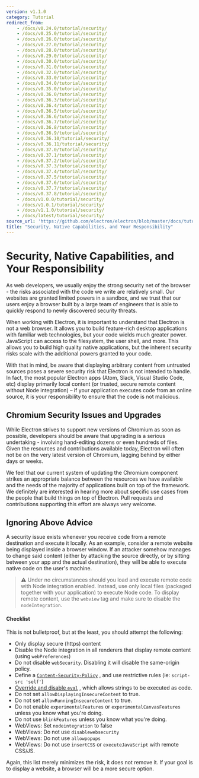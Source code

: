 ```yaml
---
version: v1.1.0
category: Tutorial
redirect_from:
    - /docs/v0.24.0/tutorial/security/
    - /docs/v0.25.0/tutorial/security/
    - /docs/v0.26.0/tutorial/security/
    - /docs/v0.27.0/tutorial/security/
    - /docs/v0.28.0/tutorial/security/
    - /docs/v0.29.0/tutorial/security/
    - /docs/v0.30.0/tutorial/security/
    - /docs/v0.31.0/tutorial/security/
    - /docs/v0.32.0/tutorial/security/
    - /docs/v0.33.0/tutorial/security/
    - /docs/v0.34.0/tutorial/security/
    - /docs/v0.35.0/tutorial/security/
    - /docs/v0.36.0/tutorial/security/
    - /docs/v0.36.3/tutorial/security/
    - /docs/v0.36.4/tutorial/security/
    - /docs/v0.36.5/tutorial/security/
    - /docs/v0.36.6/tutorial/security/
    - /docs/v0.36.7/tutorial/security/
    - /docs/v0.36.8/tutorial/security/
    - /docs/v0.36.9/tutorial/security/
    - /docs/v0.36.10/tutorial/security/
    - /docs/v0.36.11/tutorial/security/
    - /docs/v0.37.0/tutorial/security/
    - /docs/v0.37.1/tutorial/security/
    - /docs/v0.37.2/tutorial/security/
    - /docs/v0.37.3/tutorial/security/
    - /docs/v0.37.4/tutorial/security/
    - /docs/v0.37.5/tutorial/security/
    - /docs/v0.37.6/tutorial/security/
    - /docs/v0.37.7/tutorial/security/
    - /docs/v0.37.8/tutorial/security/
    - /docs/v1.0.0/tutorial/security/
    - /docs/v1.0.1/tutorial/security/
    - /docs/v1.1.0/tutorial/security/
    - /docs/latest/tutorial/security/
source_url: 'https://github.com/electron/electron/blob/master/docs/tutorial/security.md'
title: "Security, Native Capabilities, and Your Responsibility"
---
```


# Security, Native Capabilities, and Your Responsibility

As web developers, we usually enjoy the strong security net of the browser - the
risks associated with the code we write are relatively small.  Our websites are
granted limited powers in a sandbox, and we trust that our users enjoy a browser
built by a large team of engineers that is able to quickly respond to newly
discovered security threats.

When working with Electron, it is important to understand that Electron is not
a web browser. It allows you to build feature-rich desktop applications with
familiar web technologies, but your code wields much greater power. JavaScript
can access to the filesystem, the user shell, and more. This allows you to build
high quality native applications, but the inherent security risks scale with the
additional powers granted to your code.

With that in mind, be aware that displaying arbitrary content from untrusted
sources poses a severe security risk that Electron is not intended to handle.
In fact, the most popular Electron apps (Atom, Slack, Visual Studio Code, etc)
display primarily local content (or trusted, secure remote content without Node
integration) – if your application executes code from an online source, it is
your responsibility to ensure that the code is not malicious.

## Chromium Security Issues and Upgrades

While Electron strives to support new versions of Chromium as soon as possible,
developers should be aware that upgrading is a serious undertaking - involving
hand-editing dozens or even hundreds of files. Given the resources and
contributions available today, Electron will often not be on the very latest
version of Chromium, lagging behind by either days or weeks.

We feel that our current system of updating the Chromium component strikes an
appropriate balance between the resources we have available and the needs of the
majority of applications built on top of the framework. We definitely are
interested in hearing more about specific use cases from the people that build
things on top of Electron. Pull requests and contributions supporting this
effort are always very welcome.

## Ignoring Above Advice
A security issue exists whenever you receive code from a remote destination and
execute it locally. As an example, consider a remote website being displayed
inside a browser window. If an attacker somehow manages to change said content
(either by attacking the source directly, or by sitting between your app and
the actual destination), they will be able to execute native code on the user's
machine.

> :warning: Under no circumstances should you load and execute remote code with
Node integration enabled. Instead, use only local files (packaged together with
your application) to execute Node code. To display remote content, use the
`webview` tag and make sure to disable the `nodeIntegration`.

#### Checklist
This is not bulletproof, but at the least, you should attempt the following:

* Only display secure (https) content
* Disable the Node integration in all renderers that display remote content
  (using `webPreferences`)
* Do not disable `webSecurity`. Disabling it will disable the same-origin policy.
* Define a [`Content-Security-Policy`](http://www.html5rocks.com/en/tutorials/security/content-security-policy/)
, and use restrictive rules (ie: `script-src 'self'`)
* [Override and disable `eval`](https://github.com/nylas/N1/blob/0abc5d5defcdb057120d726b271933425b75b415/static/index.js#L6)
, which allows strings to be executed as code.
* Do not set `allowDisplayingInsecureContent` to true.
* Do not set `allowRunningInsecureContent` to true.
* Do not enable `experimentalFeatures` or `experimentalCanvasFeatures` unless
  you know what you're doing.
* Do not use `blinkFeatures` unless you know what you're doing.
* WebViews: Set `nodeintegration` to false
* WebViews: Do not use `disablewebsecurity`
* WebViews: Do not use `allowpopups`
* WebViews: Do not use `insertCSS` or `executeJavaScript` with remote CSS/JS.

Again, this list merely minimizes the risk, it does not remove it. If your goal
is to display a website, a browser will be a more secure option.
